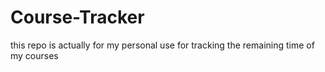 # Course-Tracker
this repo is actually for my personal use for tracking the remaining time of my courses
